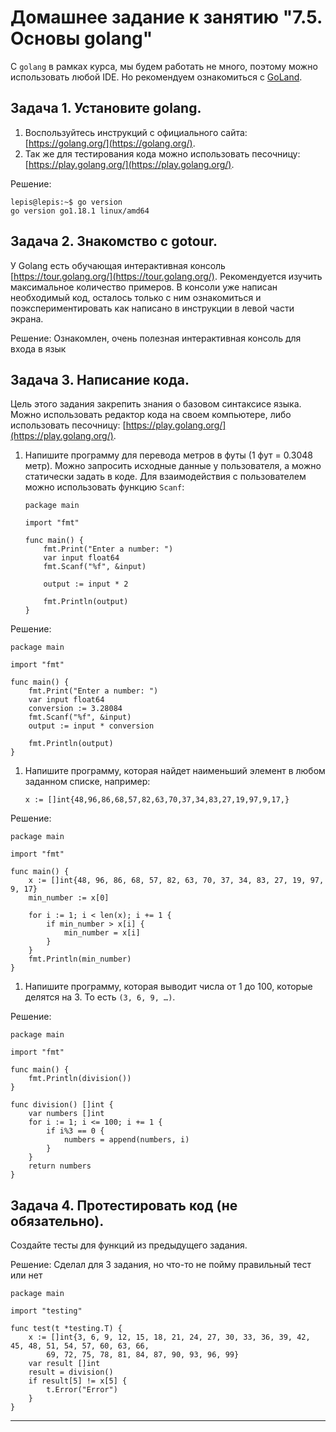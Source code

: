 # Домашнее задание к занятию "7.5. Основы golang"

С `golang` в рамках курса, мы будем работать не много, поэтому можно использовать любой IDE. 
Но рекомендуем ознакомиться с [GoLand](https://www.jetbrains.com/ru-ru/go/).  

## Задача 1. Установите golang.
1. Воспользуйтесь инструкций с официального сайта: [https://golang.org/](https://golang.org/).
2. Так же для тестирования кода можно использовать песочницу: [https://play.golang.org/](https://play.golang.org/).  

Решение:  
```
lepis@lepis:~$ go version
go version go1.18.1 linux/amd64

```

## Задача 2. Знакомство с gotour.
У Golang есть обучающая интерактивная консоль [https://tour.golang.org/](https://tour.golang.org/). 
Рекомендуется изучить максимальное количество примеров. В консоли уже написан необходимый код, 
осталось только с ним ознакомиться и поэкспериментировать как написано в инструкции в левой части экрана.  

Решение: Ознакомлен, очень полезная интерактивная консоль для входа в язык

## Задача 3. Написание кода. 
Цель этого задания закрепить знания о базовом синтаксисе языка. Можно использовать редактор кода 
на своем компьютере, либо использовать песочницу: [https://play.golang.org/](https://play.golang.org/).

1. Напишите программу для перевода метров в футы (1 фут = 0.3048 метр). Можно запросить исходные данные 
у пользователя, а можно статически задать в коде.
    Для взаимодействия с пользователем можно использовать функцию `Scanf`:
    ```
    package main
    
    import "fmt"
    
    func main() {
        fmt.Print("Enter a number: ")
        var input float64
        fmt.Scanf("%f", &input)
    
        output := input * 2
    
        fmt.Println(output)    
    }
    ```  
Решение:  

```
package main

import "fmt"

func main() {
	fmt.Print("Enter a number: ")
	var input float64
	conversion := 3.28084
	fmt.Scanf("%f", &input)
	output := input * conversion

	fmt.Println(output)
}
```
 
1. Напишите программу, которая найдет наименьший элемент в любом заданном списке, например:
    ```
    x := []int{48,96,86,68,57,82,63,70,37,34,83,27,19,97,9,17,}
    ```
Решение:  
```
package main

import "fmt"

func main() {
	x := []int{48, 96, 86, 68, 57, 82, 63, 70, 37, 34, 83, 27, 19, 97, 9, 17}
	min_number := x[0]

	for i := 1; i < len(x); i += 1 {
		if min_number > x[i] {
			min_number = x[i]
		}
	}
	fmt.Println(min_number)
}

```
1. Напишите программу, которая выводит числа от 1 до 100, которые делятся на 3. То есть `(3, 6, 9, …)`.

Решение:  
```
package main

import "fmt"

func main() {
	fmt.Println(division())
}

func division() []int {
	var numbers []int
	for i := 1; i <= 100; i += 1 {
		if i%3 == 0 {
			numbers = append(numbers, i)
		}
	}
	return numbers
}
```

## Задача 4. Протестировать код (не обязательно).

Создайте тесты для функций из предыдущего задания.   

Решение: Сделал для 3 задания, но что-то не пойму правильный тест или нет  

```
package main

import "testing"

func test(t *testing.T) {
	x := []int{3, 6, 9, 12, 15, 18, 21, 24, 27, 30, 33, 36, 39, 42, 45, 48, 51, 54, 57, 60, 63, 66,
		69, 72, 75, 78, 81, 84, 87, 90, 93, 96, 99}
	var result []int
	result = division()
	if result[5] != x[5] {
		t.Error("Error")
	}
}

```
---
